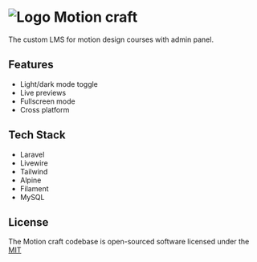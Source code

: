 # ![Logo](http://127.0.0.1:8000/images/mc_fox_sm.png) Motion craft 

The custom LMS for motion design courses with admin panel.


## Features

- Light/dark mode toggle
- Live previews
- Fullscreen mode
- Cross platform


## Tech Stack

- Laravel
- Livewire
- Tailwind
- Alpine
- Filament
- MySQL


## License

The Motion craft codebase is open-sourced software licensed under the [MIT](https://choosealicense.com/licenses/mit/)


